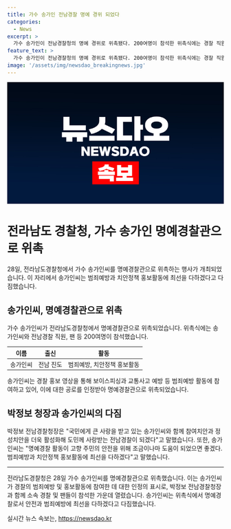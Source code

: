 ```yaml
---
title: 가수 송가인 전남경찰 명예 경위 되었다
categories:
  - News
excerpt: >
  가수 송가인이 전남경찰청의 명예 경위로 위촉됐다. 200여명이 참석한 위촉식에는 경찰 직원과 팬들도 참석했다. 송가인은 경찰 홍보 영상을 통해 보이스피싱과 교통사고 예방에 참여하며 범죄예방 활동을 이어오고 있다. 전남경찰청은 그의 노력을 인정해 홍보 담당 직위를 부여하고 명예 경위로 위촉했다. 송가인은 안전을 위해 도움이 되었으면 좋겠다며 범죄예방과 치안홍보활동에 최선을 다하겠다고 말했다.
feature_text: >
  가수 송가인이 전남경찰청의 명예 경위로 위촉됐다. 200여명이 참석한 위촉식에는 경찰 직원과 팬들도 참석했다. 송가인은 경찰 홍보 영상을 통해 보이스피싱과 교통사고 예방에 참여하며 범죄예방 활동을 이어오고 있다. 전남경찰청은 그의 노력을 인정해 홍보 담당 직위를 부여하고 명예 경위로 위촉했다. 송가인은 안전을 위해 도움이 되었으면 좋겠다며 범죄예방과 치안홍보활동에 최선을 다하겠다고 말했다.
image: '/assets/img/newsdao_breakingnews.jpg'
---
```


<p><img src="/assets/img/newsdao_breakingnews.jpg" alt="koreaapp 속보" /></p>

<h1 data-ke-size="size26">전라남도 경찰청, 가수 송가인 명예경찰관으로 위촉</h1>

<p data-ke-size="size16">28일, 전라남도경찰청에서 가수 송가인씨를 명예경찰관으로 위촉하는 행사가 개최되었습니다. 이 자리에서 송가인씨는 범죄예방과 치안정책 홍보활동에 최선을 다하겠다고 다짐했습니다.</p>

<h2 data-ke-size="size26">송가인씨, 명예경찰관으로 위촉</h2>

<p data-ke-size="size16">가수 송가인씨가 전라남도경찰청에서 명예경찰관으로 위촉되었습니다. 위촉식에는 송가인씨와 전남경찰 직원, 팬 등 200여명이 참석했습니다.</p>

<table>
    <thead>
        <tr>
            <th style="text-align: center; height: 17px;"><b>이름</b></th>
            <th style="text-align: center; height: 17px;"><b>출신</b></th>
            <th style="text-align: center; height: 17px;"><b>활동</b></th>
        </tr>
    </thead>
    <tbody>
        <tr>
            <td style="text-align: center; height: 17px;">송가인씨</td>
            <td style="text-align: center; height: 17px;">전남 진도</td>
            <td style="text-align: center; height: 17px;">범죄예방, 치안정책 홍보활동</td>
        </tr>
    </tbody>
</table>

<p data-ke-size="size16">송가인씨는 경찰 홍보 영상을 통해 보이스피싱과 교통사고 예방 등 범죄예방 활동에 참여하고 있어, 이에 대한 공로를 인정받아 명예경찰관으로 위촉되었습니다.</p>

<h2 data-ke-size="size26">박정보 청장과 송가인씨의 다짐</h2>

<p data-ke-size="size16">박정보 전남경찰청장은 "국민에게 큰 사랑을 받고 있는 송가인씨와 함께 참여치안과 정성치안을 더욱 활성화해 도민께 사랑받는 전남경찰이 되겠다"고 말했습니다. 또한, 송가인씨는 "명예경찰 활동이 고향 주민의 안전을 위해 조금이나마 도움이 되었으면 좋겠다. 범죄예방과 치안정책 홍보활동에 최선을 다하겠다"고 말했습니다.</p>

<hr>

<p data-ke-size="size16">전라남도경찰청은 28일 가수 송가인씨를 명예경찰관으로 위촉했습니다. 이는 송가인씨가 경찰의 범죄예방 및 홍보활동에 참여한 데 대한 인정의 표시로, 박정보 전남경찰청장과 함께 소속 경찰 및 팬들이 참석한 가운데 열렸습니다. 송가인씨는 위촉식에서 명예경찰로서 안전과 범죄예방에 최선을 다하겠다고 다짐했습니다.</p>
실시간 뉴스 속보는, <a href="https://newsdao.kr" rel="dofollow">https://newsdao.kr</a>


